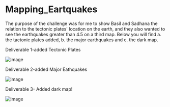 # Mapping_Eartquakes

The purpose of the challenge was for me to show Basil and Sadhana the relation to the tectonic plates' location on the earth, and they also wanted to see the earthquakes greater than 4.5 on a third map. Below you will find a. the tactonic plates added, b. the major earthquakes and c. the dark map. 




Deliverable 1-added Tectonic Plates
 
![image](https://user-images.githubusercontent.com/112505962/212369340-94bec306-f894-43f1-94a6-42337870dcf2.png)


Deliverable 2-added Major Eathquakes


![image](https://user-images.githubusercontent.com/112505962/212369374-8f1ca962-ce99-4d58-bd3d-8f1cc854ec34.png)
 


Deliverable 3- Added dark map!

![image](https://user-images.githubusercontent.com/112505962/212369409-5306a86a-ba53-465d-bed1-2aa3c8c92c00.png)



